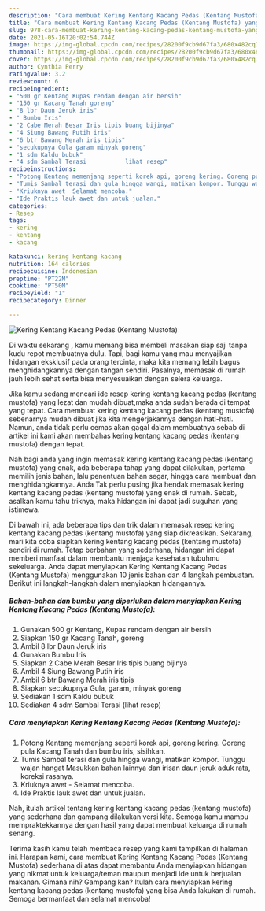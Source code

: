 ```yaml
---
description: "Cara membuat Kering Kentang Kacang Pedas (Kentang Mustofa) yang enak Untuk Jualan"
title: "Cara membuat Kering Kentang Kacang Pedas (Kentang Mustofa) yang enak Untuk Jualan"
slug: 978-cara-membuat-kering-kentang-kacang-pedas-kentang-mustofa-yang-enak-untuk-jualan
date: 2021-05-16T20:02:54.744Z
image: https://img-global.cpcdn.com/recipes/28200f9cb9d67fa3/680x482cq70/kering-kentang-kacang-pedas-kentang-mustofa-foto-resep-utama.jpg
thumbnail: https://img-global.cpcdn.com/recipes/28200f9cb9d67fa3/680x482cq70/kering-kentang-kacang-pedas-kentang-mustofa-foto-resep-utama.jpg
cover: https://img-global.cpcdn.com/recipes/28200f9cb9d67fa3/680x482cq70/kering-kentang-kacang-pedas-kentang-mustofa-foto-resep-utama.jpg
author: Cynthia Perry
ratingvalue: 3.2
reviewcount: 6
recipeingredient:
- "500 gr Kentang Kupas rendam dengan air bersih"
- "150 gr Kacang Tanah goreng"
- "8 lbr Daun Jeruk iris"
- " Bumbu Iris"
- "2 Cabe Merah Besar Iris tipis buang bijinya"
- "4 Siung Bawang Putih iris"
- "6 btr Bawang Merah iris tipis"
- "secukupnya Gula garam minyak goreng"
- "1 sdm Kaldu bubuk"
- "4 sdm Sambal Terasi           lihat resep"
recipeinstructions:
- "Potong Kentang memenjang seperti korek api, goreng kering. Goreng pula Kacang Tanah dan bumbu iris, sisihkan."
- "Tumis Sambal terasi dan gula hingga wangi, matikan kompor. Tunggu wajan hangat Masukkan bahan lainnya dan irisan daun jeruk aduk rata, koreksi rasanya."
- "Kriuknya awet  Selamat mencoba."
- "Ide Praktis lauk awet dan untuk jualan."
categories:
- Resep
tags:
- kering
- kentang
- kacang

katakunci: kering kentang kacang 
nutrition: 164 calories
recipecuisine: Indonesian
preptime: "PT22M"
cooktime: "PT50M"
recipeyield: "1"
recipecategory: Dinner

---
```



![Kering Kentang Kacang Pedas (Kentang Mustofa)](https://img-global.cpcdn.com/recipes/28200f9cb9d67fa3/680x482cq70/kering-kentang-kacang-pedas-kentang-mustofa-foto-resep-utama.jpg)

Di waktu  sekarang , kamu memang bisa membeli masakan siap saji tanpa kudu repot membuatnya dulu. Tapi, bagi kamu yang mau menyajikan hidangan eksklusif pada orang tercinta, maka kita memang lebih bagus menghidangkannya dengan tangan sendiri. Pasalnya, memasak di rumah jauh lebih sehat serta bisa menyesuaikan dengan selera keluarga.

Jika kamu sedang mencari ide resep kering kentang kacang pedas (kentang mustofa) yang lezat dan mudah dibuat,maka anda sudah berada di tempat yang tepat. Cara membuat kering kentang kacang pedas (kentang mustofa)  sebenarnya mudah dibuat jika kita mengerjakannya dengan hati-hati. Namun, anda tidak perlu cemas akan gagal dalam membuatnya 
sebab di artikel ini kami akan membahas kering kentang kacang pedas (kentang mustofa) dengan tepat.  



Nah bagi anda yang ingin memasak kering kentang kacang pedas (kentang mustofa) yang enak, ada beberapa tahap yang dapat dilakukan, pertama memilih jenis bahan, lalu penentuan bahan segar, hingga cara membuat dan menghidangkannya. Anda Tak perlu pusing jika hendak memasak kering kentang kacang pedas (kentang mustofa) yang enak di rumah. Sebab, asalkan kamu  tahu triknya, maka hidangan ini dapat jadi suguhan yang istimewa.

Di bawah ini, ada beberapa tips dan trik dalam memasak resep kering kentang kacang pedas (kentang mustofa) yang siap dikreasikan. Sekarang, mari kita coba siapkan kering kentang kacang pedas (kentang mustofa) sendiri di rumah. Tetap berbahan yang sederhana, hidangan ini dapat memberi manfaat dalam membantu menjaga kesehatan tubuhmu sekeluarga. Anda dapat menyiapkan Kering Kentang Kacang Pedas (Kentang Mustofa) menggunakan 10 jenis bahan dan 4 langkah pembuatan. Berikut ini langkah-langkah dalam menyiapkan hidangannya.

<!--inarticleads1-->

##### Bahan-bahan dan bumbu yang diperlukan dalam menyiapkan Kering Kentang Kacang Pedas (Kentang Mustofa):

1. Gunakan 500 gr Kentang, Kupas rendam dengan air bersih
1. Siapkan 150 gr Kacang Tanah, goreng
1. Ambil 8 lbr Daun Jeruk iris
1. Gunakan  Bumbu Iris
1. Siapkan 2 Cabe Merah Besar Iris tipis buang bijinya
1. Ambil 4 Siung Bawang Putih iris
1. Ambil 6 btr Bawang Merah iris tipis
1. Siapkan secukupnya Gula, garam, minyak goreng
1. Sediakan 1 sdm Kaldu bubuk
1. Sediakan 4 sdm Sambal Terasi           (lihat resep)




<!--inarticleads2-->

##### Cara menyiapkan Kering Kentang Kacang Pedas (Kentang Mustofa):

1. Potong Kentang memenjang seperti korek api, goreng kering. Goreng pula Kacang Tanah dan bumbu iris, sisihkan.
1. Tumis Sambal terasi dan gula hingga wangi, matikan kompor. Tunggu wajan hangat Masukkan bahan lainnya dan irisan daun jeruk aduk rata, koreksi rasanya.
1. Kriuknya awet  - Selamat mencoba.
1. Ide Praktis lauk awet dan untuk jualan.




Nah, itulah artikel tentang  kering kentang kacang pedas (kentang mustofa)  yang sederhana dan gampang dilakukan versi kita. Semoga kamu mampu mempraktekkannya dengan hasil yang dapat membuat keluarga di rumah senang. 

Terima kasih kamu telah membaca resep yang kami tampilkan di halaman ini. Harapan kami, cara membuat  Kering Kentang Kacang Pedas (Kentang Mustofa) sederhana di atas dapat membantu Anda menyiapkan hidangan yang nikmat untuk keluarga/teman maupun menjadi ide untuk berjualan makanan. Gimana nih? Gampang kan? Itulah cara menyiapkan kering kentang kacang pedas (kentang mustofa) yang bisa Anda lakukan di rumah. Semoga bermanfaat dan selamat mencoba!

